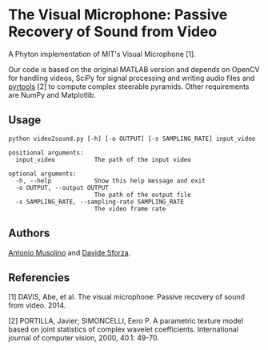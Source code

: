 # The Visual Microphone: Passive Recovery of Sound from Video

A Phyton implementation of MIT's Visual Microphone [1].

Our code is based on the original MATLAB version and depends on OpenCV for handling videos, SciPy for signal processing and writing audio files and [pyrtools](https://github.com/LabForComputationalVision/pyrtools) [2] to compute complex steerable pyramids. Other requirements are NumPy and Matplotlib.


## Usage

```
python video2sound.py [-h] [-o OUTPUT] [-s SAMPLING_RATE] input_video
```

```
positional arguments:
  input_video           The path of the input video

optional arguments:
  -h, --help            Show this help message and exit
  -o OUTPUT, --output OUTPUT
                        The path of the output file
  -s SAMPLING_RATE, --sampling-rate SAMPLING_RATE
                        The video frame rate
```


## Authors

[Antonio Musolino](https://github.com/antoniomuso/) and [Davide Sforza](https://github.com/dsforza96).


## Referencies

[1] DAVIS, Abe, et al. The visual microphone: Passive recovery of sound from video. 2014.

[2] PORTILLA, Javier; SIMONCELLI, Eero P. A parametric texture model based on joint statistics of complex wavelet coefficients. International journal of computer vision, 2000, 40.1: 49-70.
